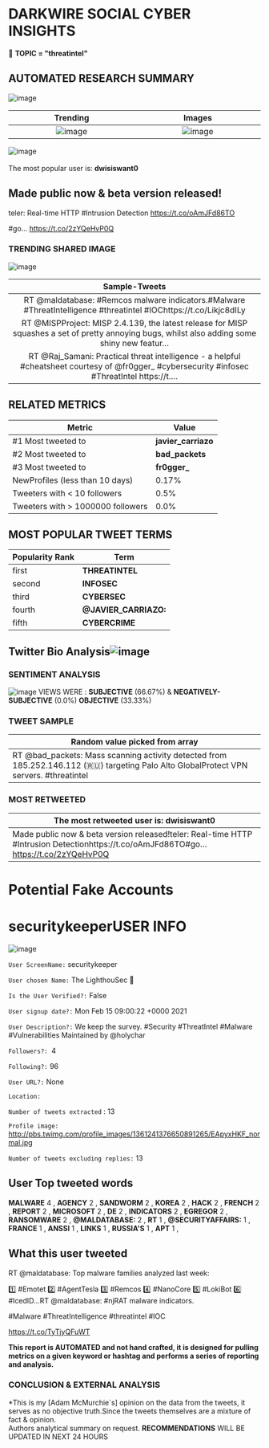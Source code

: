 # DARKWIRE SOCIAL CYBER INSIGHTS 
&#x1F34E; **TOPIC = "threatintel"**

## AUTOMATED RESEARCH SUMMARY
  ![image](darkLogo.png)   

|  Trending  |   Images | 
:-------------------------:|:-------------------------:
|  ![image](assets/threatintel/imageFile1.jpg)     <img width=200/> | ![image](assets/threatintel/imageFile2.jpg) <img width=200/> |   
 
 
![image](assets/threatintel/TWEETS.png)
<br></br>
The most popular user is: **dwisiswant0**  
 

## Made public now &amp; beta version released!

teler: Real-time HTTP #Intrusion Detection
https://t.co/oAmJFd86TO

#go… https://t.co/2zYQeHvP0Q 

  




### TRENDING SHARED IMAGE

![image](assets/threatintel/twitterPostedImage.png)



|                **Sample-Tweets**        |
| :-------------: |
| RT @maldatabase: #Remcos malware indicators.#Malware #ThreatIntelligence #threatintel #IOChttps://t.co/Likjc8dILy |
| RT @MISPProject: MISP 2.4.139, the latest release for MISP squashes a set of pretty annoying bugs, whilst also adding some shiny new featur… |
| RT @Raj_Samani: Practical threat intelligence - a helpful #cheatsheet courtesy of @fr0gger_ #cybersecurity #infosec #ThreatIntel https://t.… |

## RELATED METRICS<br>
| Metric | Value |
| ------------- | ------------- |
| #1 Most tweeted to  | **javier_carriazo** |
| #2 Most tweeted to  | **bad_packets** |
| #3 Most tweeted to  | **fr0gger_** |
| NewProfiles (less than 10 days) | 0.17%  |
| Tweeters with < 10 followers  | 0.5%|
| Tweeters with > 1000000 followers  | 0.0%  |



## MOST POPULAR TWEET TERMS 


| Popularity Rank  | Term |
| ------------- | ------------- |
| first  | **THREATINTEL**  |
| second  | **INFOSEC**  |
| third  | **CYBERSEC** |
| fourth  | **@JAVIER_CARRIAZO:**  |
| fifth  | **CYBERCRIME**  |


## Twitter Bio Analysis![image](assets/threatintel/BIO.png)
### SENTIMENT ANALYSIS
![image](assets/threatintel/sentiment.png)
VIEWS WERE : **SUBJECTIVE**  (66.67%) & **NEGATIVELY-SUBJECTIVE** (0.0%) **OBJECTIVE** (33.33%)

### TWEET SAMPLE 
| Random value picked from array |
| ------------- |
|RT @bad_packets: Mass scanning activity detected from 185.252.146.112 (🇷🇺) targeting Palo Alto GlobalProtect VPN servers. #threatintel |

### MOST RETWEETED 

| The most retweeted user is: **dwisiswant0**  |
| ------------- |
| Made public now &amp; beta version released!teler: Real-time HTTP #Intrusion Detectionhttps://t.co/oAmJFd86TO#go… https://t.co/2zYQeHvP0Q |

# Potential Fake Accounts
 
# securitykeeperUSER INFO
![image](http://pbs.twimg.com/profile_images/1361241376650891265/EApyxHKF_normal.jpg)
 
`User ScreenName:` securitykeeper 
 
`User chosen Name:` The LighthouSec 🗼 
 
`Is the User Verified?:` False 
 
`User signup date?:` Mon Feb 15 09:00:22 +0000 2021 
 
`User Description?:` We keep the survey. #Security #ThreatIntel #Malware #Vulnerabilities
Maintained by @holychar 
 
`Followers?: `4 
 
`Following?:` 96 
 
`User URL?:` None 
 
`Location:`  
 
`Number of tweets extracted`  : 13 
 
`Profile image:` http://pbs.twimg.com/profile_images/1361241376650891265/EApyxHKF_normal.jpg 
 
`Number of tweets excluding replies:` 13 
 

 

 
## User Top tweeted words 
 
**MALWARE** 4 , **AGENCY** 2 , **SANDWORM** 2 , **KOREA** 2 , **HACK** 2 , **FRENCH** 2 , **REPORT** 2 , **MICROSOFT** 2 , **DE** 2 , **INDICATORS** 2 , **EGREGOR** 2 , **RANSOMWARE** 2 , **@MALDATABASE:** 2 , **RT** 1 , **@SECURITYAFFAIRS:** 1 , **FRANCE** 1 , **ANSSI** 1 , **LINKS** 1 , **RUSSIA'S** 1 , **APT** 1 , 
 
## What this user tweeted
 
RT @maldatabase: Top malware families analyzed last week:

1️⃣ #Emotet
2️⃣ #AgentTesla
3️⃣ #Remcos
4️⃣ #NanoCore
5️⃣ #LokiBot
6️⃣ #IcedID…RT @maldatabase: #njRAT malware indicators.

#Malware #ThreatIntelligence #threatintel #IOC

https://t.co/TyTjyQFuWT
 

<b> This report is AUTOMATED and not hand crafted, it is designed for pulling metrics on a given keyword or hashtag and performs a series of reporting and analysis.</b>  
### CONCLUSION & EXTERNAL ANALYSIS

*This is my [Adam McMurchie`s] opinion on the data from the tweets, it serves as no objective truth.Since the tweets themselves are a mixture of fact & opinion.<br>
Authors analytical summary on request.
**RECOMMENDATIONS** WILL BE UPDATED IN NEXT  24 HOURS <br>